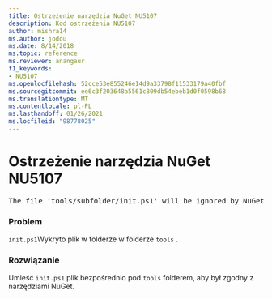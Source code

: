 ```yaml
---
title: Ostrzeżenie narzędzia NuGet NU5107
description: Kod ostrzeżenia NU5107
author: mishra14
ms.author: jodou
ms.date: 8/14/2018
ms.topic: reference
ms.reviewer: anangaur
f1_keywords:
- NU5107
ms.openlocfilehash: 52cce53e855246e14d9a33798f11533179a40fbf
ms.sourcegitcommit: ee6c3f203648a5561c809db54ebeb1d0f0598b68
ms.translationtype: MT
ms.contentlocale: pl-PL
ms.lasthandoff: 01/26/2021
ms.locfileid: "98778025"
---
```

# <a name="nuget-warning-nu5107"></a>Ostrzeżenie narzędzia NuGet NU5107
<pre>The file 'tools/subfolder/init.ps1' will be ignored by NuGet because it is not directly under 'tools' folder. Place the file directly under 'tools' folder.</pre>

### <a name="issue"></a>Problem

`init.ps1`Wykryto plik w folderze w folderze `tools` .


### <a name="solution"></a>Rozwiązanie

Umieść `init.ps1` plik bezpośrednio pod `tools` folderem, aby był zgodny z narzędziami NuGet.

